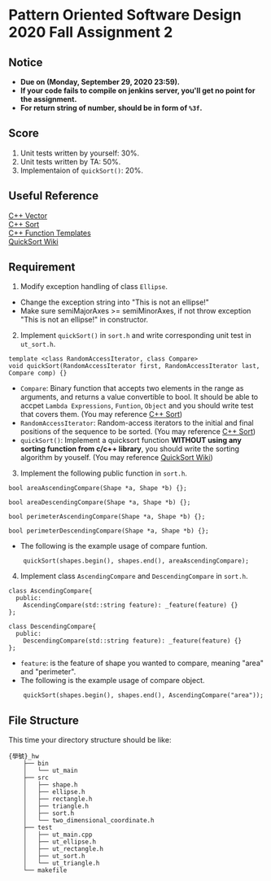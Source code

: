 # **Pattern Oriented Software Design 2020 Fall Assignment 2**  

## **Notice**  
* **Due on (Monday, September 29, 2020 23:59).**  
* **If your code fails to compile on jenkins server, you'll get no point for the assignment.**  
* **For return string of number, should be in form of `%3f`.**  

## **Score**

1. Unit tests written by yourself: 30%.  
2. Unit tests written by TA: 50%.  
3. Implementaion of `quickSort()`: 20%.  

## **Useful Reference**
[C++ Vector](http://www.cplusplus.com/reference/vector/vector/)  
[C++ Sort](http://www.cplusplus.com/reference/algorithm/sort/)  
[C++ Function Templates](http://www.cplusplus.com/doc/oldtutorial/templates/)  
[QuickSort Wiki](https://en.wikipedia.org/wiki/Quicksort)  

## **Requirement**  
1. Modify exception handling of class `Ellipse`.  
*  Change the exception string into "This is not an ellipse!"  
*  Make sure semiMajorAxes >= semiMinorAxes, if not throw exception "This is not an ellipse!" in constructor.   

2. Implement `quickSort()` in `sort.h` and write corresponding unit test in `ut_sort.h`.  
```
template <class RandomAccessIterator, class Compare>
void quickSort(RandomAccessIterator first, RandomAccessIterator last, Compare comp) {}
```
* `Compare`: Binary function that accepts two elements in the range as arguments, and returns a value convertible to bool. It should be able to accpet `Lambda Expressions`, `Funtion`, `Object` and you should write test that covers them. (You may reference [C++ Sort](http://www.cplusplus.com/reference/algorithm/sort/))  
* `RandomAccessIterator`: Random-access iterators to the initial and final positions of the sequence to be sorted. (You may reference [C++ Sort](http://www.cplusplus.com/reference/algorithm/sort/))  
* `quickSort()`: Implement a quicksort function **WITHOUT using any sorting function from c/c++ library**, you should write the sorting algorithm by youself. (You may reference [QuickSort Wiki](https://en.wikipedia.org/wiki/Quicksort))  

3. Implement the following public function in `sort.h`.  

```
bool areaAscendingCompare(Shape *a, Shape *b) {};

bool areaDescendingCompare(Shape *a, Shape *b) {};

bool perimeterAscendingCompare(Shape *a, Shape *b) {};

bool perimeterDescendingCompare(Shape *a, Shape *b) {};

```
* The following is the example usage of compare funtion.  
```
    quickSort(shapes.begin(), shapes.end(), areaAscendingCompare);
```

4. Implement class `AscendingCompare` and `DescendingCompare` in `sort.h`.
```
class AscendingCompare{
  public:
    AscendingCompare(std::string feature): _feature(feature) {}
};

class DescendingCompare{
  public:
    DescendingCompare(std::string feature): _feature(feature) {}
};
```
* `feature`: is the feature of shape you wanted to compare, meaning "area" and "perimeter".  
* The following is the example usage of compare object.  
```
    quickSort(shapes.begin(), shapes.end(), AscendingCompare("area"));
```

## **File Structure**
This time your directory structure should be like:
```
{學號}_hw
    ├── bin
    │   └── ut_main
    ├── src
    │   ├── shape.h
    │   ├── ellipse.h
    │   ├── rectangle.h
    │   ├── triangle.h
    │   ├── sort.h
    │   └── two_dimensional_coordinate.h
    ├── test
    │   ├── ut_main.cpp
    │   ├── ut_ellipse.h
    │   ├── ut_rectangle.h
    │   ├── ut_sort.h
    │   └── ut_triangle.h
    └── makefile
```